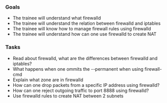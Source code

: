 
### Goals
- The trainee will understand what firewalld
- The trainee will understand the relation between firewalld and iptables
- The trainee will know how to manage firewall rules using firewalld
- The trainee will understand how can one use firewalld to create NAT

### Tasks
- Read about firewalld, what are the differences between firewalld and iptables?
- What happens when one ommits the --permanent when using firewall-cmd
- Explain what zone are in firewalld
- How can one drop packets from a specific IP address using firewalld?
- How can one reject outgoing traffic to port 8888 using firewalld?
- Use firewalld rules to create NAT between 2 subnets